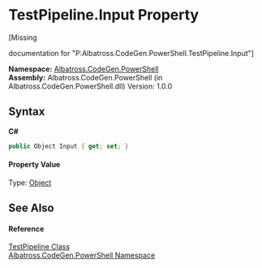 # TestPipeline.Input Property 
 

\[Missing <summary> documentation for "P:Albatross.CodeGen.PowerShell.TestPipeline.Input"\]

**Namespace:**&nbsp;<a href="73820E42">Albatross.CodeGen.PowerShell</a><br />**Assembly:**&nbsp;Albatross.CodeGen.PowerShell (in Albatross.CodeGen.PowerShell.dll) Version: 1.0.0

## Syntax

**C#**<br />
``` C#
public Object Input { get; set; }
```


#### Property Value
Type: <a href="http://msdn2.microsoft.com/en-us/library/e5kfa45b" target="_blank">Object</a>

## See Also


#### Reference
<a href="5F3986D3">TestPipeline Class</a><br /><a href="73820E42">Albatross.CodeGen.PowerShell Namespace</a><br />